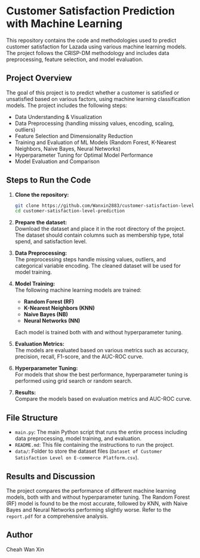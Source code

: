 # Customer Satisfaction Prediction with Machine Learning

This repository contains the code and methodologies used to predict customer satisfaction for Lazada using various machine learning models. The project follows the CRISP-DM methodology and includes data preprocessing, feature selection, and model evaluation.

## Project Overview

The goal of this project is to predict whether a customer is satisfied or unsatisfied based on various factors, using machine learning classification models. The project includes the following steps:

- Data Understanding & Visualization
- Data Preprocessing (handling missing values, encoding, scaling, outliers)
- Feature Selection and Dimensionality Reduction
- Training and Evaluation of ML Models (Random Forest, K-Nearest Neighbors, Naive Bayes, Neural Networks)
- Hyperparameter Tuning for Optimal Model Performance
- Model Evaluation and Comparison

## Steps to Run the Code

1. **Clone the repository:**

    ```bash
    git clone https://github.com/Wanxin2883/customer-satisfaction-level-prediction.git
    cd customer-satisfaction-level-prediction
    ```

2. **Prepare the dataset:**  
    Download the dataset and place it in the root directory of the project. The dataset should contain columns such as membership type, total spend, and satisfaction level.

3. **Data Preprocessing:**  
    The preprocessing steps handle missing values, outliers, and categorical variable encoding. The cleaned dataset will be used for model training.

4. **Model Training:**  
    The following machine learning models are trained:
    - **Random Forest (RF)**
    - **K-Nearest Neighbors (KNN)**
    - **Naive Bayes (NB)**
    - **Neural Networks (NN)**

    Each model is trained both with and without hyperparameter tuning.

5. **Evaluation Metrics:**  
    The models are evaluated based on various metrics such as accuracy, precision, recall, F1-score, and the AUC-ROC curve.

6. **Hyperparameter Tuning:**  
    For models that show the best performance, hyperparameter tuning is performed using grid search or random search.

7. **Results:**  
    Compare the models based on evaluation metrics and AUC-ROC curve.

## File Structure

- `main.py`: The main Python script that runs the entire process including data preprocessing, model training, and evaluation.
- `README.md`: This file containing the instructions to run the project.
- `data/`: Folder to store the dataset files (`Dataset of Customer Satisfaction Level on E-commerce Platform.csv`).

## Results and Discussion

The project compares the performance of different machine learning models, both with and without hyperparameter tuning. The Random Forest (RF) model is found to be the most accurate, followed by KNN, with Naive Bayes and Neural Networks performing slightly worse. Refer to the `report.pdf` for a comprehensive analysis.

## Author
Cheah Wan Xin

